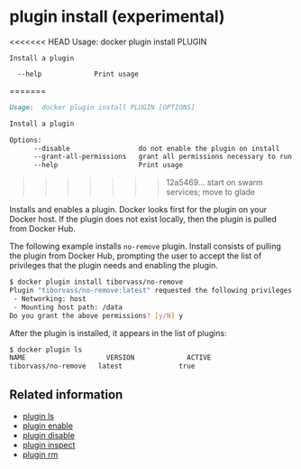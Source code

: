 <!--[metadata]>
+++
title = "plugin install"
description = "the plugin install command description and usage"
keywords = ["plugin, install"]
advisory = "experimental"
[menu.main]
parent = "smn_cli"
+++
<![end-metadata]-->

# plugin install (experimental)

<<<<<<< HEAD
    Usage: docker plugin install PLUGIN

    Install a plugin

      --help             Print usage
=======
```markdown
Usage:  docker plugin install PLUGIN [OPTIONS]

Install a plugin

Options:
      --disable                 do not enable the plugin on install
      --grant-all-permissions   grant all permissions necessary to run the plugin
      --help                    Print usage
```
>>>>>>> 12a5469... start on swarm services; move to glade

Installs and enables a plugin. Docker looks first for the plugin on your Docker
host. If the plugin does not exist locally, then the plugin is pulled from
Docker Hub.


The following example installs `no-remove` plugin. Install consists of pulling the
plugin from Docker Hub, prompting the user to accept the list of privileges that
the plugin needs and enabling the plugin.

```bash
$ docker plugin install tiborvass/no-remove
Plugin "tiborvass/no-remove:latest" requested the following privileges:
 - Networking: host
 - Mounting host path: /data
Do you grant the above permissions? [y/N] y
```

After the plugin is installed, it appears in the list of plugins:

```bash
$ docker plugin ls
NAME                	VERSION             ACTIVE
tiborvass/no-remove   latest              true
```

## Related information

* [plugin ls](plugin_ls.md)
* [plugin enable](plugin_enable.md)
* [plugin disable](plugin_disable.md)
* [plugin inspect](plugin_inspect.md)
* [plugin rm](plugin_rm.md)
